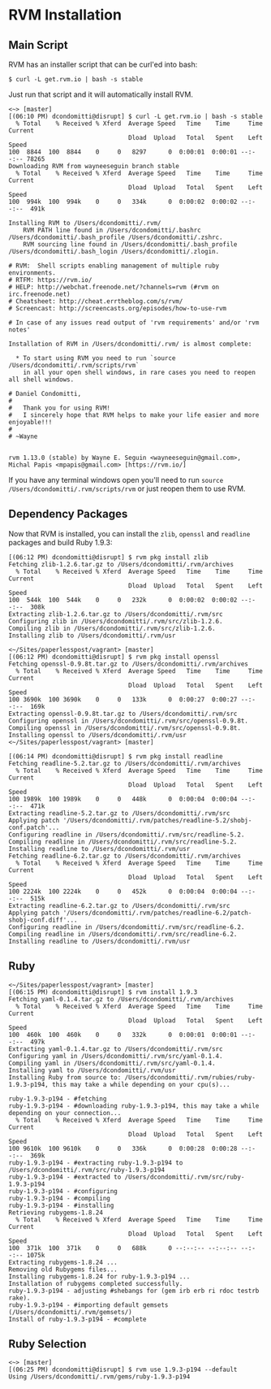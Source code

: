 # RVM Installation

## Main Script

RVM has an installer script that can be curl'ed into bash:

    $ curl -L get.rvm.io | bash -s stable

Just run that script and it will automatically install RVM.

    <~> [master]
    [(06:10 PM) dcondomitti@disrupt] $ curl -L get.rvm.io | bash -s stable
      % Total    % Received % Xferd  Average Speed   Time    Time     Time  Current
                                     Dload  Upload   Total   Spent    Left  Speed
    100  8844  100  8844    0     0   8297      0  0:00:01  0:00:01 --:--:-- 78265
    Downloading RVM from wayneeseguin branch stable
      % Total    % Received % Xferd  Average Speed   Time    Time     Time  Current
                                     Dload  Upload   Total   Spent    Left  Speed
    100  994k  100  994k    0     0   334k      0  0:00:02  0:00:02 --:--:--  491k

    Installing RVM to /Users/dcondomitti/.rvm/
        RVM PATH line found in /Users/dcondomitti/.bashrc /Users/dcondomitti/.bash_profile /Users/dcondomitti/.zshrc.
        RVM sourcing line found in /Users/dcondomitti/.bash_profile /Users/dcondomitti/.bash_login /Users/dcondomitti/.zlogin.

    # RVM:  Shell scripts enabling management of multiple ruby environments.
    # RTFM: https://rvm.io/
    # HELP: http://webchat.freenode.net/?channels=rvm (#rvm on irc.freenode.net)
    # Cheatsheet: http://cheat.errtheblog.com/s/rvm/
    # Screencast: http://screencasts.org/episodes/how-to-use-rvm

    # In case of any issues read output of 'rvm requirements' and/or 'rvm notes'

    Installation of RVM in /Users/dcondomitti/.rvm/ is almost complete:

      * To start using RVM you need to run `source /Users/dcondomitti/.rvm/scripts/rvm`
        in all your open shell windows, in rare cases you need to reopen all shell windows.

    # Daniel Condomitti,
    #
    #   Thank you for using RVM!
    #   I sincerely hope that RVM helps to make your life easier and more enjoyable!!!
    #
    # ~Wayne


    rvm 1.13.0 (stable) by Wayne E. Seguin <wayneeseguin@gmail.com>, Michal Papis <mpapis@gmail.com> [https://rvm.io/]

If you have any terminal windows open you'll need to run `source /Users/dcondomitti/.rvm/scripts/rvm` or just reopen them to use RVM.

## Dependency Packages

Now that RVM is installed, you can install the `zlib`, `openssl` and `readline` packages and build Ruby 1.9.3:

    [(06:12 PM) dcondomitti@disrupt] $ rvm pkg install zlib
    Fetching zlib-1.2.6.tar.gz to /Users/dcondomitti/.rvm/archives
      % Total    % Received % Xferd  Average Speed   Time    Time     Time  Current
                                     Dload  Upload   Total   Spent    Left  Speed
    100  544k  100  544k    0     0   232k      0  0:00:02  0:00:02 --:--:--  308k
    Extracting zlib-1.2.6.tar.gz to /Users/dcondomitti/.rvm/src
    Configuring zlib in /Users/dcondomitti/.rvm/src/zlib-1.2.6.
    Compiling zlib in /Users/dcondomitti/.rvm/src/zlib-1.2.6.
    Installing zlib to /Users/dcondomitti/.rvm/usr

    <~/Sites/paperlesspost/vagrant> [master]
    [(06:12 PM) dcondomitti@disrupt] $ rvm pkg install openssl
    Fetching openssl-0.9.8t.tar.gz to /Users/dcondomitti/.rvm/archives
      % Total    % Received % Xferd  Average Speed   Time    Time     Time  Current
                                     Dload  Upload   Total   Spent    Left  Speed
    100 3690k  100 3690k    0     0   133k      0  0:00:27  0:00:27 --:--:--  169k
    Extracting openssl-0.9.8t.tar.gz to /Users/dcondomitti/.rvm/src
    Configuring openssl in /Users/dcondomitti/.rvm/src/openssl-0.9.8t.
    Compiling openssl in /Users/dcondomitti/.rvm/src/openssl-0.9.8t.
    Installing openssl to /Users/dcondomitti/.rvm/usr
    <~/Sites/paperlesspost/vagrant> [master]

    [(06:14 PM) dcondomitti@disrupt] $ rvm pkg install readline
    Fetching readline-5.2.tar.gz to /Users/dcondomitti/.rvm/archives
      % Total    % Received % Xferd  Average Speed   Time    Time     Time  Current
                                     Dload  Upload   Total   Spent    Left  Speed
    100 1989k  100 1989k    0     0   448k      0  0:00:04  0:00:04 --:--:--  471k
    Extracting readline-5.2.tar.gz to /Users/dcondomitti/.rvm/src
    Applying patch '/Users/dcondomitti/.rvm/patches/readline-5.2/shobj-conf.patch'...
    Configuring readline in /Users/dcondomitti/.rvm/src/readline-5.2.
    Compiling readline in /Users/dcondomitti/.rvm/src/readline-5.2.
    Installing readline to /Users/dcondomitti/.rvm/usr
    Fetching readline-6.2.tar.gz to /Users/dcondomitti/.rvm/archives
      % Total    % Received % Xferd  Average Speed   Time    Time     Time  Current
                                     Dload  Upload   Total   Spent    Left  Speed
    100 2224k  100 2224k    0     0   452k      0  0:00:04  0:00:04 --:--:--  515k
    Extracting readline-6.2.tar.gz to /Users/dcondomitti/.rvm/src
    Applying patch '/Users/dcondomitti/.rvm/patches/readline-6.2/patch-shobj-conf.diff'...
    Configuring readline in /Users/dcondomitti/.rvm/src/readline-6.2.
    Compiling readline in /Users/dcondomitti/.rvm/src/readline-6.2.
    Installing readline to /Users/dcondomitti/.rvm/usr

## Ruby

    <~/Sites/paperlesspost/vagrant> [master]
    [(06:15 PM) dcondomitti@disrupt] $ rvm install 1.9.3
    Fetching yaml-0.1.4.tar.gz to /Users/dcondomitti/.rvm/archives
      % Total    % Received % Xferd  Average Speed   Time    Time     Time  Current
                                     Dload  Upload   Total   Spent    Left  Speed
    100  460k  100  460k    0     0   332k      0  0:00:01  0:00:01 --:--:--  497k
    Extracting yaml-0.1.4.tar.gz to /Users/dcondomitti/.rvm/src
    Configuring yaml in /Users/dcondomitti/.rvm/src/yaml-0.1.4.
    Compiling yaml in /Users/dcondomitti/.rvm/src/yaml-0.1.4.
    Installing yaml to /Users/dcondomitti/.rvm/usr
    Installing Ruby from source to: /Users/dcondomitti/.rvm/rubies/ruby-1.9.3-p194, this may take a while depending on your cpu(s)...

    ruby-1.9.3-p194 - #fetching 
    ruby-1.9.3-p194 - #downloading ruby-1.9.3-p194, this may take a while depending on your connection...
      % Total    % Received % Xferd  Average Speed   Time    Time     Time  Current
                                     Dload  Upload   Total   Spent    Left  Speed
    100 9610k  100 9610k    0     0   336k      0  0:00:28  0:00:28 --:--:--  369k
    ruby-1.9.3-p194 - #extracting ruby-1.9.3-p194 to /Users/dcondomitti/.rvm/src/ruby-1.9.3-p194
    ruby-1.9.3-p194 - #extracted to /Users/dcondomitti/.rvm/src/ruby-1.9.3-p194
    ruby-1.9.3-p194 - #configuring 
    ruby-1.9.3-p194 - #compiling 
    ruby-1.9.3-p194 - #installing 
    Retrieving rubygems-1.8.24
      % Total    % Received % Xferd  Average Speed   Time    Time     Time  Current
                                     Dload  Upload   Total   Spent    Left  Speed
    100  371k  100  371k    0     0   688k      0 --:--:-- --:--:-- --:--:-- 1075k
    Extracting rubygems-1.8.24 ...
    Removing old Rubygems files...
    Installing rubygems-1.8.24 for ruby-1.9.3-p194 ...
    Installation of rubygems completed successfully.
    ruby-1.9.3-p194 - adjusting #shebangs for (gem irb erb ri rdoc testrb rake).
    ruby-1.9.3-p194 - #importing default gemsets (/Users/dcondomitti/.rvm/gemsets/)
    Install of ruby-1.9.3-p194 - #complete 

## Ruby Selection

    <~> [master]
    [(06:25 PM) dcondomitti@disrupt] $ rvm use 1.9.3-p194 --default
    Using /Users/dcondomitti/.rvm/gems/ruby-1.9.3-p194
       